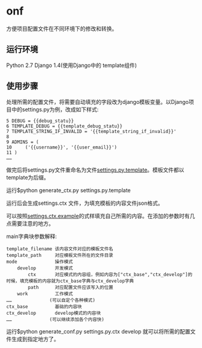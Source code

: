 onf
===
方便项目配置文件在不同环境下的修改和转换。


运行环境
--------
Python 2.7
Django 1.4(使用Django中的 template组件)

使用步骤
--------
处理所需的配置文件，将需要自动填充的字段改为django模板变量。以Django项目中的settings.py为例，改成如下样式:

    5 DEBUG = {{debug_statu}}
    6 TEMPLATE_DEBUG = {{template_debug_statu}}
    7 TEMPLATE_STRING_IF_INVALID = '{{template_string_if_invalid}}'
    8 
    9 ADMINS = (
    10     ('{{username}}', '{{user_email}}')
    11 )
    ……

做完后将settings.py文件重命名为文件[settings.py.template](https://github.com/silegon/onf/blob/master/settings.py.template)。模板文件都以template为后缀。

运行$python generate_ctx.py settings.py.template

运行后会生成settings.ctx 文件，为填充模板的内容文件json格式。

可以按照[settings.ctx.example](https://github.com/silegon/onf/blob/master/settings.ctx.example)的式样填充自己所需的内容。在添加的参数时有几点需要注意的地方。

main字典块参数解释:

    template_filename 该内容文件对应的模板文件名
    template_path     对应模板文件所在的文件目录
    mode              操作模式
        develop       开发模式
            ctx       对应模式的内容组，例如内容为["ctx_base","ctx_develop"]的时候，填充模板的内容就为ctx_base字典与ctx_develop字典
            path      对应配置文件应该写入的位置
        work          工作模式 
    ……              (可以自定个各种模式)
    ctx_base          基础的内容块
    ctx_develop       develop模式的内容块
    ……              (可以继续添加各个内容快)

运行$python generate_conf.py settings.py.ctx develop 就可以将所需的配置文件生成到指定地方了。

